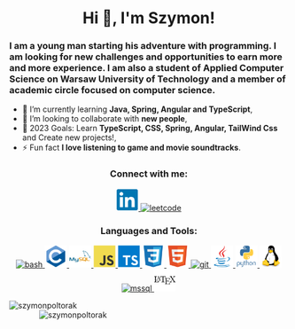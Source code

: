 <h1 align="center">
    Hi 👋, I'm Szymon!
</h1>

<h3 align="left">
I am a young man starting his adventure with programming. I am looking for new challenges and opportunities to earn more and more experience. I am also a student of Applied Computer Science on Warsaw University of Technology and a member of academic circle focused on computer science.
</h3>

- 🌱 I’m currently learning **Java, Spring, Angular and TypeScript**,
- 👯 I’m looking to collaborate with **new people**,
- 🥅 2023 Goals: Learn **TypeScript, CSS, Spring, Angular, TailWind Css** and Create new projects!,
- ⚡ Fun fact **I love listening to game and movie soundtracks**.

<h3 align="center">Connect with me:</h3>

<p align="center">
    <a href="https://www.linkedin.com/in/szymon-poltorak/">
        <img src="https://raw.githubusercontent.com/devicons/devicon/master/icons/linkedin/linkedin-original.svg" alt="linkedin" width="40" height="40" />
    </a>
    <a href="https://leetcode.com/RazePL/">
        <img src="https://raw.githubusercontent.com/rahuldkjain/github-profile-readme-generator/master/src/images/icons/Social/leet-code.svg" alt="leetcode" width="40" height="40" />
    </a>
</p>

<h3 align="center">Languages and Tools:</h3>

<p align="center">
    <a href="https://www.gnu.org/software/bash/" target="_blank" rel="noreferrer">
        <img src="https://www.vectorlogo.zone/logos/gnu_bash/gnu_bash-icon.svg" alt="bash" width="40" height="40"/>
    </a>
    <a href="https://www.cprogramming.com/" target="_blank" rel="noreferrer">
        <img src="https://raw.githubusercontent.com/devicons/devicon/master/icons/c/c-original.svg" alt="c" width="40" height="40"/>
    </a>
    <a href="https://www.mysql.com/" target="_blank" rel="noreferrer">
        <img src="https://raw.githubusercontent.com/devicons/devicon/master/icons/mysql/mysql-original-wordmark.svg" alt="mysql" width="40" height="40"/>
    </a>
    <a href="https://www.javascript.com/" target="_blank" rel="noreferrer">
        <img src="https://raw.githubusercontent.com/devicons/devicon/master/icons/javascript/javascript-original.svg" alt="java script" width="40" height="40"/>
    </a>
    <a href="https://www.typescriptlang.org/" target="_blank" rel="noreferrer">
        <img src="https://raw.githubusercontent.com/devicons/devicon/master/icons/typescript/typescript-original.svg" alt="type script" width="40" height="40"/>
    </a>
    <a href="https://www.w3.org/TR/CSS/#css" target="_blank" rel="noreferrer">
        <img src="https://raw.githubusercontent.com/devicons/devicon/master/icons/css3/css3-original.svg" alt="css" width="40" height="40"/>
    </a>
    <a href="https://html.spec.whatwg.org/" target="_blank" rel="noreferrer">
        <img src="https://raw.githubusercontent.com/devicons/devicon/master/icons/html5/html5-original.svg" alt="html" width="40" height="40"/>
    </a>
    <a href="https://git-scm.com/" target="_blank" rel="noreferrer">
        <img src="https://www.vectorlogo.zone/logos/git-scm/git-scm-icon.svg" alt="git" width="40" height="40"/>
    </a>
    <a href="https://www.java.com" target="_blank" rel="noreferrer">
        <img src="https://raw.githubusercontent.com/devicons/devicon/master/icons/java/java-original.svg" alt="java" width="40" height="40"/>
    </a>
    <a href="https://www.python.org/" target="_blank" rel="noreferrer">
        <img src="https://raw.githubusercontent.com/devicons/devicon/master/icons/python/python-original-wordmark.svg" alt="python" width="40" height="40"/>
    </a>
    <a href="https://www.linux.org/" target="_blank" rel="noreferrer">
        <img src="https://raw.githubusercontent.com/devicons/devicon/master/icons/linux/linux-original.svg" alt="linux" width="40" height="40"/>
    </a>
    <a href="https://www.microsoft.com/en-us/sql-server" target="_blank" rel="noreferrer">
        <img src="https://www.svgrepo.com/show/303229/microsoft-sql-server-logo.svg" alt="mssql" width="40" height="40"/>
    </a>
    <a href="https://www.latex-project.org/">
        <img src="https://raw.githubusercontent.com/devicons/devicon/master/icons/latex/latex-original.svg" alt="latex" width="40" height="40"/>
    </a>
</p>

<p>
    <img align="left" src="https://github-readme-stats.vercel.app/api/top-langs?username=szymonpoltorak&show_icons=true&locale=en&layout=compact&theme=algolia&hide=jupyter%20notebook" alt="szymonpoltorak" />
</p>

<p>
    <img align="right" src="https://github-readme-stats.vercel.app/api?username=szymonpoltorak&show_icons=true&locale=en&theme=algolia" alt="szymonpoltorak"
    width="450" />
</p>
